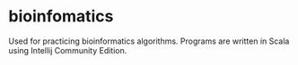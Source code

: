 # bioinfomatics
Used for practicing bioinformatics algorithms. Programs are written in Scala using Intellij Community Edition. 
